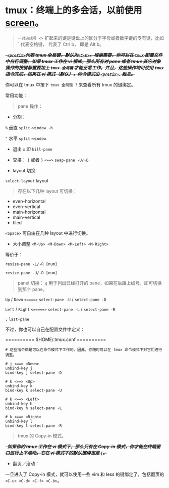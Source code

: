 # tmux：终端上的多会话，以前使用 [screen](../other_tools.md#screen)。

> `一对尖括号 <>` 扩起来的键是键盘上的区分于字母或者数字键的专有键，比如 `<Space> 代表空格键，<C-b> 代表了 Ctrl b，<M-b> 即是 Alt b。

***~~&nbsp;&nbsp;`<prefix>`代表 tmux 全局键，默认为`<C-b>`。根据需要，你可以在 `tmux` 配置文件中自行调整。如果 tmux 工作在 vi 模式，那么所有对 pane 或者 tmux 其它对象操作的按键都需要加上 `tmux 全局键` 才能正常工作。并且，这些操作均可使用 `tmux` 指令完成，如果在 vi 模式（默认），命令模式由 `<prefix>:` 触发。~~***

你可以在 tmux 中按下 `tmux 全局键 ?` 来查看所有 tmux 的键绑定。

常用功能：

> pane 操作：

+ 分割：

`%` 垂直 `split-window -h`

`"` 水平 `split-window`

+ 退出
 `x` 即 `kill-pane`

+ 交换：
`{` 或者 `}` `<==>` `swap-pane -U/-D`

+ layout 切换

`select-layout` layout

> 存在以下几种 layout 可切换：

+ even-horizontal <M-1>
+ even-vertical <M-2>
+ main-horizontal <M-3>
+ main-vertical <M-4>
+ tiled <M-5>


`<Space>` 可自由在几种 layout 中进行切换。

+ 大小调整
`<M-Up> <M-Down> <M-Left> <M-Right>`

等价于：

`resize-pane -L/-R [num]`

`resize-pane -U/-D [num]`

> panel 切换：
`q` 用于列出已经打开的 pane，如果在后跟上编号，即可切换到那个 pane。

`Up` / `Down` `<====>` `select-pane -U` / `select-pane -D`

`Left` / `Right` `<=====>` `select-pane -L` / `select-pane -R`

`;` `last-pane`

不过，你也可以自己在配置文件中定义：

========== $HOME/.tmux.conf ========== 

```config
# 这些指令都是可以在命令模式下工作的。因此，你随时可以在 tmux 命令模式下对它们进行调整。

# j <==> <Down>
unbind-key j
bind-key j select-pane -D

# k <==> <Up>
unbind-key k
bind-key k select-pane -U

# k <==> <Left>
unbind-key h
bind-key h select-pane -L

# k <==> <Right>
unbind-key l
bind-key l select-pane -R

```

> tmux 的 Copy-in 模式。

***~~&nbsp;&nbsp;如果你的 tmux 工作在 vi 模式下，那么只有在 Copy-in 模式，你才能在终端窗口进行上下滚动。它在 vi 模式下的默认键绑定是 `[`。~~***

+ 翻页／滚动：

一旦进入了 Copy-in 模式，就可以使用一些 vim 和 less 的键绑定了，包括翻页的 `<C-u> <C-d> <C-f> <C-b>`。


